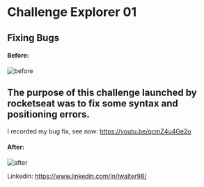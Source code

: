 # Challenge Explorer 01

## Fixing Bugs

#### Before:
![before](https://user-images.githubusercontent.com/107082607/181135158-58b98f65-2d72-4021-b100-851d5e5e076e.jpg)

The purpose of this challenge launched by rocketseat was to fix some syntax and positioning errors.
---
I recorded my bug fix, see now:
https://youtu.be/qcmZ4u4Ge2o

#### After:
![after](https://user-images.githubusercontent.com/107082607/181136254-c205218e-9077-4783-b69a-4d4fe02cb8fa.jpg)

Linkedin: https://www.linkedin.com/in/jwalter98/
